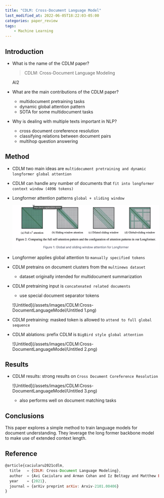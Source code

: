 ```yaml
---
title: "CDLM: Cross-Document Language Model"
last_modified_at: 2022-06-05T18:22:03-05:00
categories: paper_review
tags:
    - Machine Learning
---
```


## Introduction

- What is the name of the CDLM paper?
    
    > CDLM: Cross-Document Language Modeling
    > 
    
    AI2
    
- What are the main contributions of the CDLM paper?
    - multidocument pretraining tasks
    - dynamic global attention pattern
    - SOTA for some multidocument tasks
- Why is dealing with multiple texts important in NLP?
    - cross document coreference resolution
    - classifying relations between document pairs
    - multihop question answering

## Method

- CDLM two main ideas are `multidocument pretraining and dynamic longformer global attention`
    
    
- CDLM can handle any number of documents that `fit into longformer context window (4096 tokens)`
    
    
- Longformer attention patterns `global + sliding window`
    
    ![Untitled](/assets/images/CDLM:Cross-DocumentLanguageModel/Untitled.png)
    
- Longformer applies global attention to `manually specified tokens`
    
    
- CDLM pretrains on document clusters from the `multinews dataset`
    - dataset originally intended for multidocument summarization
- CDLM pretraining input is `concatenated related documents`
    - use special document separator tokens
    
    ![Untitled](/assets/images/CDLM:Cross-DocumentLanguageModel/Untitled 1.png)
    
- CDLM pretraining: masked token is allowed to `attend to full global sequence`
    
    
- CDLM ablations: prefix CDLM is `BigBird style global attention`
    
    ![Untitled](/assets/images/CDLM:Cross-DocumentLanguageModel/Untitled 2.png)
    

## Results

- CDLM results: strong results on `Cross Document Coreference Resolution`
    
    ![Untitled](/assets/images/CDLM:Cross-DocumentLanguageModel/Untitled 3.png)
    
    - also performs well on document matching tasks

## Conclusions

This paper explores a simple method to train language models for document understanding. They leverage the long former backbone model to make use of extended context length. 

## Reference

```jsx
@article{caciularu2021cdlm,
  title   = {CDLM: Cross-Document Language Modeling},
  author  = {Avi Caciularu and Arman Cohan and Iz Beltagy and Matthew E. Peters and Arie Cattan and Ido Dagan},
  year    = {2021},
  journal = {arXiv preprint arXiv: Arxiv-2101.00406}
}
```